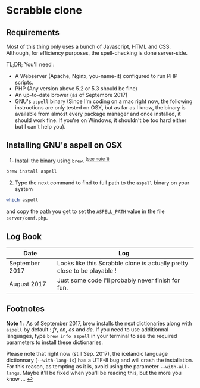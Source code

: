 # Scrabble clone


## Requirements

Most of this thing only uses a bunch of Javascript, HTML and CSS. Although, for efficiency purposes, the spell-checking is done server-side.

TL;DR; You'll need :
* A Webserver (Apache, Nginx, you-name-it) configured to run PHP scripts.
* PHP (Any version above 5.2 or 5.3 should be fine)
* An up-to-date brower (as of Septembre 2017)
* GNU's `aspell` binary (Since I'm coding on a mac right now, the following instructions are only tested on OSX, but as far as I know, the binary is available from almost every package manager and once installed, it should work fine. If you're on Windows, it shouldn't be too hard either but I can't help you).



## Installing GNU's aspell on OSX

1) Install the binary using `brew`. <sup><a id="osx_aspell_install_ref" href="#osx_aspell_install_note">(see note 1)</a></sup>
```bash
brew install aspell
```

2) Type the next command to find to full path to the `aspell` binary on your system
```bash
which aspell
```
and copy the path you get to set the `ASPELL_PATH` value in the file `server/conf.php`.


## Log Book 

Date 			| Log
----------------|------------------------
September 2017 	| Looks like this Scrabble clone is actually pretty close to be playable !
August 2017		| Just some code I'll probably never finish for fun.




## Footnotes

**<a id="osx_aspell_install_note">Note 1</a> :** As of September 2017, brew installs the next dictionaries along with `aspell` by default : *fr*, *en*, *es* and *de*. If you need to use additionnal languages, type `brew info aspell` in your terminal to see the required parameters to install these dictionaries. 

Please note that right now (still Sep. 2017), the icelandic language dictionnary (`--with-lang-is`) has a UTF-8 bug and will crash the installation. For this reason, as tempting as it is, avoid using the parameter `--with-all-langs`. Maybe it'll be fixed when you'll be reading this, but the more you know ... <a href="#osx_aspell_install_ref">↩</a>